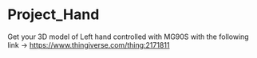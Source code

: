 # Project_Hand
Get your 3D model of Left hand controlled with MG90S with the following link -> 
https://www.thingiverse.com/thing:2171811

